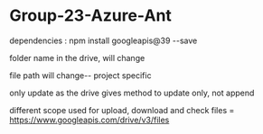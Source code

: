 # Group-23-Azure-Ant

dependencies :
npm install googleapis@39 --save


folder name in the drive, will change 


file path will change-- project specific


only update as the  drive gives method to update only, not append


different scope used  for upload, download and check files = https://www.googleapis.com/drive/v3/files
